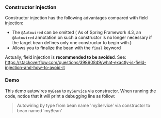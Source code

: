 ### Constructor injection
Constructor injection has the following advantages compared with field injection:
* The `@Autowired` can be omitted (
  As of Spring Framework 4.3, an `@Autowired` annotation on such a constructor is no longer necessary if the target bean defines only one constructor to begin with.)
* Allows you to finalize the bean with the `final` keyword

Actually, field injection is **recommended to be avoided**. See: https://stackoverflow.com/questions/39890849/what-exactly-is-field-injection-and-how-to-avoid-it

### Demo
This demo autowires `myBean` to `myService` via constructor. When running the code, notice that it will print a debugging line as follow:
> Autowiring by type from bean name 'myService' via constructor to bean named 'myBean'